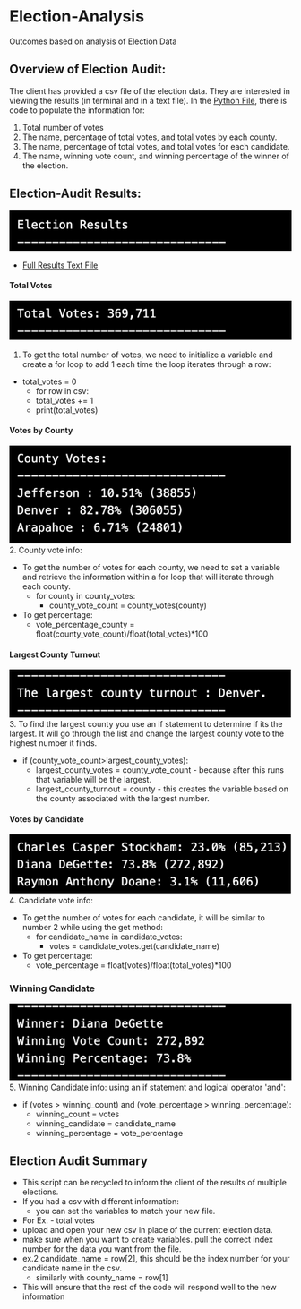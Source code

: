 # Election-Analysis
Outcomes based on analysis of Election Data
## Overview of Election Audit:
The client has provided a csv file of the election data. They are interested in viewing the results (in terminal and in a text file). In the [Python File](https://github.com/lindsayrosenthal/Election-Analysis/blob/main/PyPoll_Challenge.py), there is code to populate the information for:
1. Total number of votes
2. The name, percentage of total votes, and total votes by each county.
3. The name, percentage of total votes, and total votes for each candidate.
4. The name, winning vote count, and winning percentage of the winner of the election.
## Election-Audit Results:
![ElectionResults](ReadMe_Resources/ERM1.png)
- [Full Results Text File](election_analysis.txt)
#### Total Votes
![TotalVotes](ReadMe_Resources/ERM2.png)
1. To get the total number of votes, we need to initialize a variable and create a for loop to add 1 each time the loop iterates through a row:
  - total_votes = 0  
    - for row in csv:
     - total_votes += 1
      - print(total_votes)
#### Votes by County
![CountyVotes](ReadMe_Resources/ERM3.png)
2. County vote info:
  - To get the number of votes for each county, we need to set a variable and retrieve the information within a for loop that will iterate through each county.
    - for county in county_votes:
      - county_vote_count = county_votes(county)
  - To get percentage:
      - vote_percentage_county = float(county_vote_count)/float(total_votes)*100
#### Largest County Turnout
![LargestCounty](ReadMe_Resources/ERM4.png)
3. To find the largest county you use an if statement to determine if its the largest. It will go through the list and change the largest county vote to the highest number it finds.
  - if (county_vote_count>largest_county_votes):
    - largest_county_votes = county_vote_count  - because after this runs that variable will be the largest.
    - largest_county_turnout = county - this creates the variable based on the county associated with the largest number.
#### Votes by Candidate
![CandidateVotes](ReadMe_Resources/ERM5.png)
4. Candidate vote info:
  - To get the number of votes for each candidate, it will be similar to number 2 while using the get method:
    - for candidate_name in candidate_votes:
       - votes = candidate_votes.get(candidate_name)
  - To get percentage:
       - vote_percentage = float(votes)/float(total_votes)*100
### Winning Candidate
![WinningCandidate](ReadMe_Resources/ERM6.png)
5. Winning Candidate info: using an if statement and logical operator 'and':
  - if (votes > winning_count) and (vote_percentage > winning_percentage):
    - winning_count = votes
    - winning_candidate = candidate_name
    - winning_percentage = vote_percentage
## Election Audit Summary
- This script can be recycled to inform the client of the results of multiple elections.
- If you had a csv with different information:
  - you can set the variables to match your new file.
- For Ex. - total votes
 - upload and open your new csv in place of the current election data.
 - make sure when you want to create variables. pull the correct index number for the data you want from the file.
  - ex.2 candidate_name = row[2], this should be the index number for your candidate name in the csv.
    - similarly with county_name = row[1]
- This will ensure that the rest of the code will respond well to the new information
